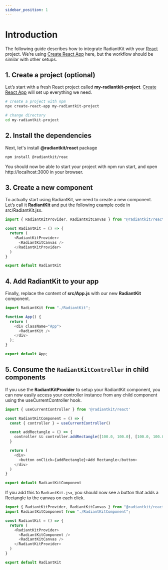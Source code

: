 ```yaml
---
sidebar_position: 1
---
```


# Introduction

The following guide describes how to integrate RadiantKit with your [React](https://reactjs.org/) project. We’re using [Create React App](https://reactjs.org/docs/getting-started.html) here, but the workflow should be similar with other setups.

## 1. Create a project (optional)

Let’s start with a fresh React project called **my-radiantkit-project**. [Create React App](https://reactjs.org/docs/getting-started.html) will set up everything we need.

```bash
# create a project with npm
npx create-react-app my-radiantkit-project

# change directory
cd my-radiantkit-project
```

## 2. Install the dependencies

Next, let's install **@radiantkit/react** package

```bash
npm install @radiantkit/reac
```

You should now be able to start your project with npm run start, and open http://localhost:3000 in your browser.

## 3. Create a new component

To actually start using RadiantKit, we need to create a new component. Let’s call it **RadiantKit** and put the following example code in src/RadiantKit.jsx.

```js
import { RadiantKitProvider, RadiantKitCanvas } from "@radiantkit/react";

const RadiantKit = () => {
  return (
    <RadiantKitProvider>
      <RadiantKitCanvas />
    </RadiantKitProvider>
  )
}

export default RadiantKit
```

## 4. Add RadiantKit to your app

Finally, replace the content of **src/App.js** with our new **RadiantKit** component.

```js
import RadiantKit from "./RadiantKit";

function App() {
  return (
    <div className="App">
      <RadiantKit />
    </div>
  );
}

export default App;
```

## 5. Consume the `RadiantKitController` in child components

If you use the **RadiantKitProvider** to setup your RadiantKit component, you can now easily access your controller instance from any child component using the useCurrentController hook.

```js
import { useCurrentController } from '@radiantkit/react'

const RadiantKitComponent = () => {
  const { controller } = useCurrentController()

  const addRectangle = () => {
    controller && controller.addRectangle([100.0, 100.0], [100.0, 100.0])
  }

  return (
    <div>
      <button onClick={addRectangle}>Add Rectangle</button>
    </div>
  )
}

export default RadiantKitComponent
```

If you add this to `RadiantKit.jsx`, you should now see a button that adds a Rectangle to the canvas on each click.

```js
import { RadiantKitProvider, RadiantKitCanvas } from "@radiantkit/react";
import RadiantKitComponent from "./RadiantKitComponent";

const RadiantKit = () => {
  return (
    <RadiantKitProvider>
      <RadiantKitComponent />
      <RadiantKitCanvas />
    </RadiantKitProvider>
  )
}

export default RadiantKit
```
